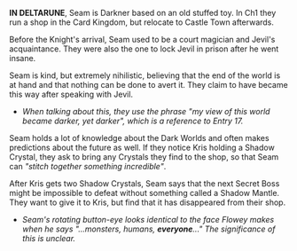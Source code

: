 **IN DELTARUNE**, Seam is Darkner based on an old stuffed toy. In Ch1 they run a shop in the Card Kingdom, but relocate to Castle Town afterwards.

Before the <a onclick="loadFile('Knight.md')">Knight's</a> arrival, Seam used to be a court magician and <a onclick="loadFile('Jevil.md')">Jevil's</a> acquaintance. They were also the one to lock Jevil in prison after he went insane.

Seam is kind, but extremely nihilistic, believing that the end of the world is at hand and that nothing can be done to avert it. They claim to have became this way after speaking with Jevil. 
- _When talking about this, they use the phrase "my view of this world became darker, yet darker", which is a reference to <a onclick="loadFile('Entry 17.md')">Entry 17</a>._

Seam holds a lot of knowledge about the Dark Worlds and often makes predictions about the future as well. If they notice Kris holding a <a onclick="loadFile('Shadow Crystal.md')">Shadow Crystal</a>, they ask to bring any Crystals they find to the shop, so that Seam can *"stitch together something incredible"*.

After Kris gets two Shadow Crystals, Seam says that the next Secret Boss might be impossible to defeat without something called a <a onclick="loadFile('Shadow Mantle.md')">Shadow Mantle</a>. They want to give it to Kris, but find that it has disappeared from their shop.

- _Seam's rotating button-eye looks identical to the face <a onclick="loadFile('Flowey.md')">Flowey</a> makes when he says *"...monsters, humans, **everyone**..."* The significance of this is unclear._
